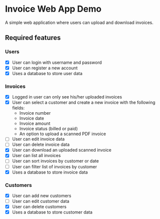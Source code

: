 # Invoice Web App Demo
A simple web application where users can upload and download invoices.

## Required features

### Users
- [x] User can login with username and password
- [x] User can register a new account
- [x] Uses a database to store user data

### Invoices
- [x] Logged in user can only see his/her uploaded invoices
- [x] User can select a customer and create a new invoice with the following fields:
    * Invoice number
    * Invoice date
    * Invoice amount
    * Invoice status (billed or paid)
    * An option to upload a scanned PDF invoice
- [ ] User can edit invoice data
- [ ] User can delete invoice data
- [x] User can download an uploaded scanned invoice
- [x] User can list all invoices
- [ ] User can sort invoices by customer or date
- [ ] User can filter list of invoices by customer
- [x] Uses a database to store invoice data

### Customers
- [x] User can add new customers
- [ ] User can edit customer data
- [x] User can delete customers
- [x] Uses a database to store customer data
